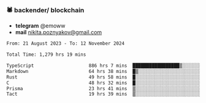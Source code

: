 ### 🕷 backender/ blockchain
- **telegram** @emoww
- **mail** nikita.poznyakov@gmail.com

<!--START_SECTION:waka-->

```txt
From: 21 August 2023 - To: 12 November 2024

Total Time: 1,279 hrs 19 mins

TypeScript                    886 hrs 7 mins  █████████████████▒░░░░░░░   69.00 %
Markdown                      64 hrs 38 mins  █▒░░░░░░░░░░░░░░░░░░░░░░░   05.03 %
Rust                          49 hrs 58 mins  █░░░░░░░░░░░░░░░░░░░░░░░░   03.89 %
C                             48 hrs 32 mins  █░░░░░░░░░░░░░░░░░░░░░░░░   03.78 %
Prisma                        23 hrs 41 mins  ▒░░░░░░░░░░░░░░░░░░░░░░░░   01.84 %
Tact                          19 hrs 39 mins  ▒░░░░░░░░░░░░░░░░░░░░░░░░   01.53 %
```

<!--END_SECTION:waka-->




